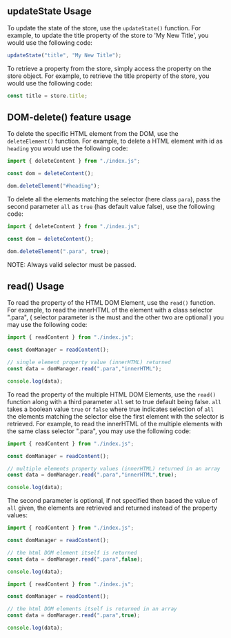 ## updateState Usage

To update the state of the store, use the `updateState()` function. For example, to update the title property of the store to 'My New Title', you would use the following code:

```javascript
updateState("title", "My New Title");
```

To retrieve a property from the store, simply access the property on the store object. For example, to retrieve the title property of the store, you would use the following code:

```javascript
const title = store.title;
```

## DOM-delete() feature usage

To delete the specific HTML element from the DOM, use the `deleteElement()` function. For example, to delete a HTML element with id as `heading` you would use the following code:

```javascript
import { deleteContent } from "./index.js";

const dom = deleteContent();

dom.deleteElement("#heading");
```

To delete all the elements matching the selector (here class `para`), pass the second parameter `all` as `true` (has default value false), use the following code:

```javascript
import { deleteContent } from "./index.js";

const dom = deleteContent();

dom.deleteElement(".para", true);
```

NOTE: Always valid selector must be passed.

## read() Usage

To read the property of the HTML DOM Element, use the `read()` function. For example, to read the innerHTML of the element with a class selector ".para", ( selector parameter is the must and the other two are optional ) you may use the following code:

```javascript
import { readContent } from "./index.js";

const domManager = readContent();

// single element property value (innerHTML) returned 
const data = domManager.read(".para","innerHTML");

console.log(data);
```

To read the property of the multiple HTML DOM Elements, use the `read()` function along with a third parameter `all` set to true default being false. `all` takes a boolean value `true` or `false` where true indicates selection of `all` the elements matching the selector else the first element with the selector is retrieved. For example, to read the innerHTML of the multiple elements with the same class selector ".para", you may use the following code:

```javascript
import { readContent } from "./index.js";

const domManager = readContent();

// multiple elements property values (innerHTML) returned in an array
const data = domManager.read(".para","innerHTML",true);

console.log(data);
```

The second parameter is optional, if not specified then based the value of `all` given, the elements are retrieved and returned instead of the property values:

```javascript
import { readContent } from "./index.js";

const domManager = readContent();

// the html DOM element itself is returned
const data = domManager.read(".para",false);

console.log(data);
```

```javascript
import { readContent } from "./index.js";

const domManager = readContent();

// the html DOM elements itself is returned in an array
const data = domManager.read(".para",true);

console.log(data);
```

